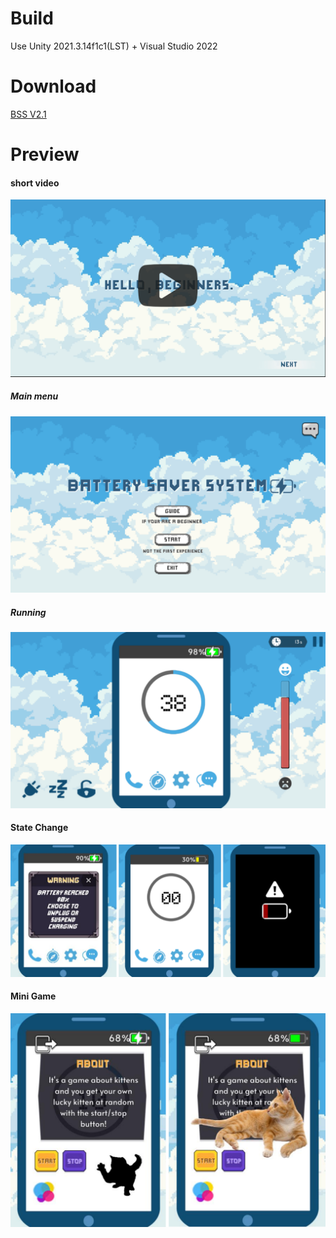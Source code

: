 # Build
Use Unity 2021.3.14f1c1(LST) + Visual Studio 2022

# Download
[BSS V2.1](https://pan.baidu.com/s/1w4F7QVr8-V1BLv-f0SJV4w?pwd=1228)

# Preview
#### short video
[![Video Advanced Docking](Previews/video.png)](https://youtu.be/K06j0ph4GzI)

##### Main menu
![main menu](https://github.com/akivic1228/BatteryManagerSystemGame/blob/main/Previews/main.png)

##### Running
![Running](https://github.com/akivic1228/BatteryManagerSystemGame/blob/main/Previews/running.png)

#### State Change
![state](https://github.com/akivic1228/BatteryManagerSystemGame/blob/main/Previews/state_change.png)

#### Mini Game
![mini](https://github.com/akivic1228/BatteryManagerSystemGame/blob/main/Previews/mini_game.png)


